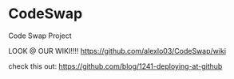 CodeSwap
========

Code Swap Project

LOOK @ OUR WIKI!!!!
https://github.com/alexlo03/CodeSwap/wiki


check this out: https://github.com/blog/1241-deploying-at-github

